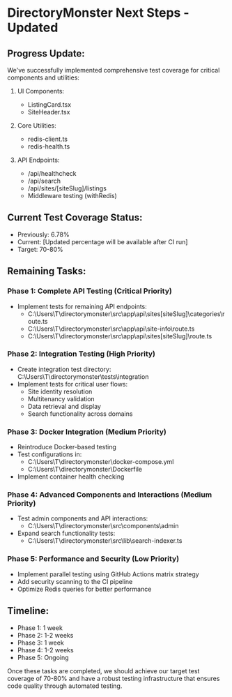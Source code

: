 # DirectoryMonster Next Steps - Updated

## Progress Update:

We've successfully implemented comprehensive test coverage for critical components and utilities:

1. UI Components:
   - ListingCard.tsx
   - SiteHeader.tsx

2. Core Utilities:
   - redis-client.ts
   - redis-health.ts

3. API Endpoints:
   - /api/healthcheck
   - /api/search
   - /api/sites/[siteSlug]/listings
   - Middleware testing (withRedis)

## Current Test Coverage Status:
- Previously: 6.78%
- Current: [Updated percentage will be available after CI run]
- Target: 70-80%

## Remaining Tasks:

### Phase 1: Complete API Testing (Critical Priority)
- Implement tests for remaining API endpoints:
  - C:\Users\T\directorymonster\src\app\api\sites\[siteSlug]\categories\route.ts
  - C:\Users\T\directorymonster\src\app\api\site-info\route.ts
  - C:\Users\T\directorymonster\src\app\api\sites\[siteSlug]\route.ts

### Phase 2: Integration Testing (High Priority)
- Create integration test directory: C:\Users\T\directorymonster\tests\integration
- Implement tests for critical user flows:
  - Site identity resolution
  - Multitenancy validation
  - Data retrieval and display
  - Search functionality across domains

### Phase 3: Docker Integration (Medium Priority)
- Reintroduce Docker-based testing
- Test configurations in:
  - C:\Users\T\directorymonster\docker-compose.yml
  - C:\Users\T\directorymonster\Dockerfile
- Implement container health checking

### Phase 4: Advanced Components and Interactions (Medium Priority)
- Test admin components and API interactions:
  - C:\Users\T\directorymonster\src\components\admin
- Expand search functionality tests:
  - C:\Users\T\directorymonster\src\lib\search-indexer.ts

### Phase 5: Performance and Security (Low Priority)
- Implement parallel testing using GitHub Actions matrix strategy
- Add security scanning to the CI pipeline
- Optimize Redis queries for better performance

## Timeline:
- Phase 1: 1 week
- Phase 2: 1-2 weeks
- Phase 3: 1 week
- Phase 4: 1-2 weeks
- Phase 5: Ongoing

Once these tasks are completed, we should achieve our target test coverage of 70-80% and have a robust testing infrastructure that ensures code quality through automated testing.
